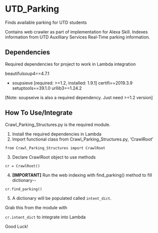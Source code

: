 # UTD_Parking
Finds available parking for UTD students

Contains web crawler as part of implementation for Alexa Skill. Indexes information from UTD Auxilliary Services Real-Time parking information.

## Dependencies

Required dependencies for project to work in Lambda integration

beautifulsoup4==4.7.1
  - soupsieve [required: >=1.2, installed: 1.9.1]
certifi==2019.3.9
setuptools==39.1.0
urllib3==1.24.2

[Note: soupseive is also a required dependency. Just need >=1.2 version]

## How To Use/Integrate

Crawl_Parking_Structures.py is the required module.
1. Install the required dependencies in Lambda 
2. Import functional class from Crawl_Parking_Structures.py, 'CrawlRoot'

`from Crawl_Parking_Structures import CrawlRoot`

3. Declare CrawlRoot object to use methods

`cr = CrawlRoot()`

4. **[IMPORTANT]**  Run the web indexing with find_parking() method to fill dictionary--

`cr.find_parking()`

5. A dictionary will be populated called `intent_dict`.

Grab this from the module with

`cr.intent_dict` to integrate into Lambda

Good Luck!
